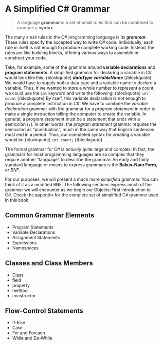 # A Simplified C# Grammar

> A language **grammar** is a set of small rules that can be combined to produce a **syntax**.

The many small rules in the C# programming language is its ***grammar***. These rules specify the accepted way to write C# code. Individually, each rule in itself is not enough to produce complete working code. Instead, the rules are like building blocks, offering various ways to assemble or construct your code.

Take, for example, some of the grammar around **variable declarations** and **program statements**. A simplified grammar for declaring a variable in C# would look like this:
{blockquote}
***dataType variableName***
{/blockquote}
We would have to supply both a data type and a variable name to declare a variable. Thus, if we wanted to store a whole number to represent a count, we could use the `int` keyword and write the following:
{blockquote}
`int count`
{/blockquote}
By itself, this variable declaration is not enough to produce a complete instruction in C#. We have to combine the *variable declaration* grammar with the grammar for a *program statement* in order to make a single instruction telling the computer to create the variable. In general, a program statement must be a statement that ends with a semicolon (`;`). In other words, the *program statement* grammar requires the semicolon as "punctuation", much in the same way that English sentences must end in a period. Thus, our completed syntax for creating a variable would be
{blockquote}
`int count;`
{/blockquote} 

The formal grammar for C# is actually quite large and complex. In fact, the grammars for most programming languages are so complex that they require another "language" to describe the grammar. An early and fairly standard language or means to express grammars is the **Bakus-Naur Form**, or *BNF*.

For our purposes, we will present a much more *simplified* grammar. You can think of it as a modified BNF. The following sections express much of the grammar we will encounter as we begin our Objects-First introduction to C#. Check the appendix for the complete set of simplified C# grammar used in this book.

## Common Grammar Elements

* Program Statements
* Variable Declarations
* Assignment Statements
* Expressions
* Namespaces

## Classes and Class Members

* Class
* field
* property
* method
* constructor

## Flow-Control Statements

* If-Else
* Case
* For and Foreach
* While and Do-While

